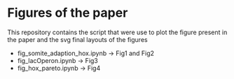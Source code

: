 # Figures of the paper

This repository contains the script that were use to plot the figure present in the paper and the svg final layouts of the figures
- fig_somite_adaption_hox.ipynb -> Fig1 and Fig2
- fig_lacOperon.ipynb -> Fig3
- fig_hox_pareto.ipynb -> Fig4

